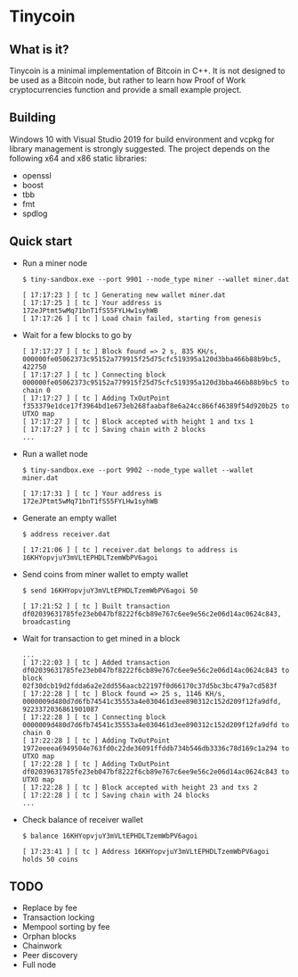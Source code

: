 # Tinycoin

## What is it?

Tinycoin is a minimal implementation of Bitcoin in C++. It is not designed to be used as a Bitcoin node, but rather to learn how Proof of Work cryptocurrencies function and provide a small example project. 

## Building

Windows 10 with Visual Studio 2019 for build environment and vcpkg for library management is strongly suggested. The project depends on the following x64 and x86 static libraries: 

- openssl
- boost
- tbb
- fmt
- spdlog

## Quick start

- Run a miner node
  ```
  $ tiny-sandbox.exe --port 9901 --node_type miner --wallet miner.dat
  
  [ 17:17:23 ] [ tc ] Generating new wallet miner.dat
  [ 17:17:25 ] [ tc ] Your address is 172eJPtmt5wMq71bnT1fS55FYLHw1syhWB
  [ 17:17:26 ] [ tc ] Load chain failed, starting from genesis
  ```
- Wait for a few blocks to go by
  ```
  [ 17:17:27 ] [ tc ] Block found => 2 s, 835 KH/s, 000000fe05062373c95152a779915f25d75cfc519395a120d3bba466b88b9bc5, 422750
  [ 17:17:27 ] [ tc ] Connecting block 000000fe05062373c95152a779915f25d75cfc519395a120d3bba466b88b9bc5 to chain 0
  [ 17:17:27 ] [ tc ] Adding TxOutPoint f353379e1dce17f3964bd1e673eb268faabaf8e6a24cc866f46389f54d920b25 to UTXO map
  [ 17:17:27 ] [ tc ] Block accepted with height 1 and txs 1
  [ 17:17:27 ] [ tc ] Saving chain with 2 blocks
  ...
  ```
- Run a wallet node
  ```
  $ tiny-sandbox.exe --port 9902 --node_type wallet --wallet miner.dat
  
  [ 17:17:31 ] [ tc ] Your address is 172eJPtmt5wMq71bnT1fS55FYLHw1syhWB
  ```
- Generate an empty wallet
  ```
  $ address receiver.dat

  [ 17:21:06 ] [ tc ] receiver.dat belongs to address is 16KHYopvjuY3mVLtEPHDLTzemWbPV6agoi
  ```
- Send coins from miner wallet to empty wallet
  ```
  $ send 16KHYopvjuY3mVLtEPHDLTzemWbPV6agoi 50
  
  [ 17:21:52 ] [ tc ] Built transaction df02039631785fe23eb047bf8222f6cb89e767c6ee9e56c2e06d14ac0624c843, broadcasting
  ```
- Wait for transaction to get mined in a block
  ```
  ...
  [ 17:22:03 ] [ tc ] Added transaction df02039631785fe23eb047bf8222f6cb89e767c6ee9e56c2e06d14ac0624c843 to block 02f30dcb19d2fdda6a2e2dd556aacb22197f0d66170c37d5bc3bc479a7cd583f
  [ 17:22:28 ] [ tc ] Block found => 25 s, 1146 KH/s, 0000009d480d7d6fb74541c35553a4e030461d3ee890312c152d209f12fa9dfd, 9223372036861901087
  [ 17:22:28 ] [ tc ] Connecting block 0000009d480d7d6fb74541c35553a4e030461d3ee890312c152d209f12fa9dfd to chain 0
  [ 17:22:28 ] [ tc ] Adding TxOutPoint 1972eeeea6949504e763fd0c22de36091ffddb734b546db3336c78d169c1a294 to UTXO map
  [ 17:22:28 ] [ tc ] Adding TxOutPoint df02039631785fe23eb047bf8222f6cb89e767c6ee9e56c2e06d14ac0624c843 to UTXO map
  [ 17:22:28 ] [ tc ] Block accepted with height 23 and txs 2
  [ 17:22:28 ] [ tc ] Saving chain with 24 blocks
  ...
  ```
- Check balance of receiver wallet
  ```
  $ balance 16KHYopvjuY3mVLtEPHDLTzemWbPV6agoi

  [ 17:23:41 ] [ tc ] Address 16KHYopvjuY3mVLtEPHDLTzemWbPV6agoi holds 50 coins
  ```

## TODO

- Replace by fee
- Transaction locking
- Mempool sorting by fee
- Orphan blocks
- Chainwork
- Peer discovery
- Full node